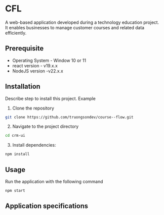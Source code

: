 # CFL

A web-based application developed during a technology education project. It enables businesses to manage customer courses and related data efficiently.

## Prerequisite

- Operating System - Window 10 or 11
- react version - v19.x.x
- NodeJS version -v22.x.x

## Installation

Describe step to install this project. Example

1. Clone the repository

```bash
git clone https://github.com/truongsondev/course--flow.git
```

2. Navigate to the project directory

```bash
cd crm-ui
```

3. Install dependencies:

```bash
npm install
```

## Usage

Run the application with the following command

```bash
npm start
```

## Application specifications
